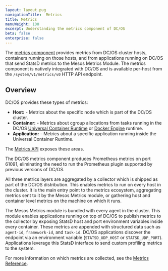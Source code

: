 ```yaml
---
layout: layout.pug
navigationTitle:  Metrics
title: Metrics
menuWeight: 100
excerpt: Understanding the metrics component of DC/OS
beta: false
enterprise: false
---
```


<!-- The source repo for this topic is https://github.com/dcos/dcos-docs-site -->

The [metrics component](/mesosphere/dcos/1.11/overview/architecture/components/#dcos-metrics) provides metrics from DC/OS cluster hosts, containers running on those hosts, and from applications running on DC/OS that send StatsD metrics to the Mesos Metrics Module. The metrics component is natively integrated with DC/OS and is available per-host from the `/system/v1/metrics/v0` HTTP API endpoint.

## Overview
DC/OS provides these types of metrics:

* **Host:** - Metrics about the specific node which is part of the DC/OS cluster.
* **Container:** - Metrics about cgroup allocations from tasks running in the DC/OS [Universal Container Runtime](/mesosphere/dcos/1.11/deploying-services/containerizers/ucr/) or [Docker Engine](/mesosphere/dcos/1.11/deploying-services/containerizers/docker-containerizer/) runtime.
* **Application:** - Metrics about a specific application running inside the Universal Container Runtime.

The [Metrics API](/mesosphere/dcos/1.11/metrics/metrics-api/) exposes these areas.

The DC/OS metrics component produces Prometheus metrics on port 61091, eliminating the need to run the Prometheus plugin supported by previous versions of DC/OS.

All three metrics layers are aggregated by a collector which is shipped as part of the DC/OS distribution. This enables metrics to run on every host in the cluster. It is the main entry point to the metrics ecosystem, aggregating metrics sent to it by the Mesos Metrics module, or gathering host and container level metrics on the machine on which it runs.

The Mesos Metrics module is bundled with every agent in the cluster. This module enables applications running on top of DC/OS to publish metrics to the collector by exposing StatsD host and port environment variables inside every container. These metrics are appended with structured data such as `agent-id`, `framework-id`, and `task-id`. DC/OS applications discover the endpoint via an environment variable (`STATSD_UDP_HOST` or `STATSD_UDP_PORT`). Applications leverage this StatsD interface to send custom profiling metrics to the system.

For more information on which metrics are collected, see the [Metrics Reference](/mesosphere/dcos/1.11/metrics/reference/).
